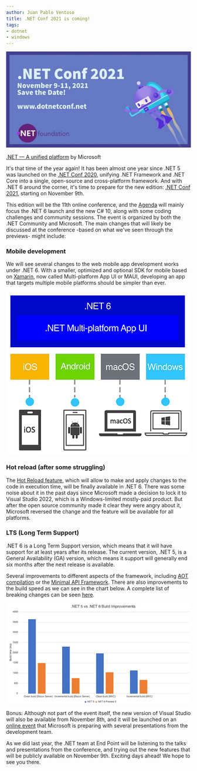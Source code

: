 ```yaml
---
author: Juan Pablo Ventoso
title: .NET Conf 2021 is coming!
tags:
- dotnet
- windows
---
```


![.NET 5 Platform](net-conf-2021-is-coming/dotnet-conf-2021.jpg)

[.NET — A unified platform](https://devblogs.microsoft.com/dotnet/introducing-net-5/) by Microsoft


It's that time of the year again! It has been almost one year since .NET 5 was launched on the [.NET Conf 2020](/blog/2020/11/dotnet-5-released-net-conf-2020/), unifying .NET Framework and .NET Core into a single, open-source and cross-platform framework. And with .NET 6 around the corner, it's time to prepare for the new edition: [.NET Conf 2021](https://www.dotnetconf.net/), starting on November 9th.

This edition will be the 11th online conference, and the [Agenda](https://www.dotnetconf.net/agenda) will mainly focus the .NET 6 launch and the new C# 10, along with some coding challenges and community sessions. The event is organized by both the .NET Community and Microsoft. The main changes that will likely be discussed at the conference -based on what we've seen through the previews- might include:

### Mobile development

We will see several changes to the web mobile app development works under .NET 6. With a smaller, optimized and optional SDK for mobile based on [Xamarin](https://dotnet.microsoft.com/apps/xamarin), now called Multi-platform App UI or MAUI, developing an app that targets multiple mobile platforms should be simpler than ever.

![.NET 6 and MAUI](net-conf-2021-is-coming/dotnet-maui.jpg)

### Hot reload (after some struggling)

The [Hot Reload feature](https://devblogs.microsoft.com/dotnet/introducing-net-hot-reload/), which will allow to make and apply changes to the code in execution time, will be finally available in .NET 6. There was some noise about it in the past days since Microsoft made a decision to lock it to Visual Studio 2022, which is a Windows-limited mostly-paid product. But after the open source community made it clear they were angry about it, Microsoft reversed the change and the feature will be available for all platforms.

### LTS (Long Term Support)

.NET 6 is a Long Term Support version, which means that it will have support for at least years after its release. The current version, .NET 5, is a General Availability (GA) version, which means it support will generally end six months after the next release is available.

Several improvements to different aspects of the framework, including [AOT compilation](https://www.reddit.com/r/dotnet/comments/o21i5k/webassembly_aot_support_is_now_available_with_net/) or the [Minimal API Framework](https://dotnetcoretutorials.com/2021/07/16/building-minimal-apis-in-net-6/). There are also improvements to the build speed as we can see in the chart below. A complete list of breaking changes can be seen [here](https://docs.microsoft.com/en-us/dotnet/core/compatibility/6.0).

![.NET 5 vs. .NET 6 build improvements](net-conf-2021-is-coming/dotnet-5-vs-dotnet-6-improvements.jpg)


Bonus: Although not part of the event itself, the new version of Visual Studio will also be available from November 8th, and it will be launched on an [online event](https://visualstudio.microsoft.com/launch/) that Microsoft is preparing with several presentations from the development team.


As we did last year, the .NET team at End Point will be listening to the talks and presentations from the conference, and trying out the new features that will be publicly available on November 9th. Exciting days ahead! We hope to see you there.